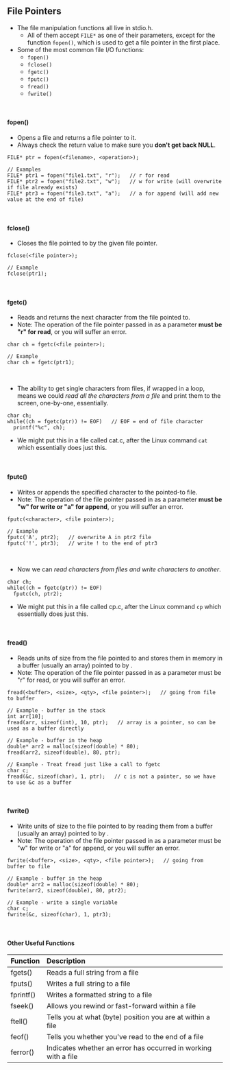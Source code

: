 ## File Pointers

* The file manipulation functions all live in stdio.h.
  * All of them accept `FILE*` as one of their parameters, except for the function `fopen()`, which is used to get a file pointer in the first place.
* Some of the most common file I/O functions: 
  * `fopen()`
  * `fclose()`
  * `fgetc()`
  * `fputc()`
  * `fread()`
  * `fwrite()`

<br />

#### fopen()

* Opens a file and returns a file pointer to it.
* Always check the return value to make sure you **don't get back NULL**.

```
FILE* ptr = fopen(<filename>, <operation>);

// Examples
FILE* ptr1 = fopen("file1.txt", "r");   // r for read
FILE* ptr2 = fopen("file2.txt", "w");   // w for write (will overwrite if file already exists)
FILE* ptr3 = fopen("file3.txt", "a");   // a for append (will add new value at the end of file)
```

<br />

#### fclose()

* Closes the file pointed to by the given file pointer.

```
fclose(<file pointer>);

// Example
fclose(ptr1);
```

<br />

#### fgetc()

* Reads and returns the next character from the file pointed to.
* Note: The operation of the file pointer passed in as a parameter **must be "r" for read**, or you will suffer an error.

```
char ch = fgetc(<file pointer>);

// Example
char ch = fgetc(ptr1);
```

<br />

* The ability to get single characters from files, if wrapped in a loop, means we could *read all the characters from a file* and print them to the screen, one-by-one, essentially.

```
char ch;
while((ch = fgetc(ptr)) != EOF)   // EOF = end of file character
  printf("%c", ch);
```

* We might put this in a file called cat.c, after the Linux command `cat` which essentially does just this.

<br />

#### fputc()

* Writes or appends the specified character to the pointed-to file.
* Note: The operation of the file pointer passed in as a parameter **must be "w" for write or "a" for append**, or you will suffer an error.

```
fputc(<character>, <file pointer>);

// Example
fputc('A', ptr2);   // overwrite A in ptr2 file
fputc('!', ptr3);   // write ! to the end of ptr3
```

<br />

* Now we can *read characters from files and write characters to another*.

```
char ch;
while((ch = fgetc(ptr)) != EOF)
  fputc(ch, ptr2);
```

* We might put this in a file called cp.c, after the Linux command `cp` which essentially does just this.

<br />

#### fread()

* Reads <qty> units of size <size> from the file pointed to and stores them in memory in a buffer (usually an array) pointed to by <buffer>.
* Note: The operation of the file pointer passed in as a parameter must be "r" for read, or you will suffer an error.

```
fread(<buffer>, <size>, <qty>, <file pointer>);   // going from file to buffer

// Example - buffer in the stack
int arr[10];
fread(arr, sizeof(int), 10, ptr);   // array is a pointer, so can be used as a buffer directly

// Example - buffer in the heap
double* arr2 = malloc(sizeof(double) * 80);
fread(arr2, sizeof(double), 80, ptr);

// Example - Treat fread just like a call to fgetc
char c;
fread(&c, sizeof(char), 1, ptr);   // c is not a pointer, so we have to use &c as a buffer
```

<br />

#### fwrite()

* Write <qty> units of size <size> to the file pointed to by reading them from a buffer (usually an array) pointed to by <buffer>.
* Note: The operation of the file pointer passed in as a parameter must be "w" for write or "a" for append, or you will suffer an error.

```
fwrite(<buffer>, <size>, <qty>, <file pointer>);   // going from buffer to file

// Example - buffer in the heap
double* arr2 = malloc(sizeof(double) * 80);
fwrite(arr2, sizeof(double), 80, ptr2);

// Example - write a single variable
char c;
fwrite(&c, sizeof(char), 1, ptr3);
```

<br />

#### Other Useful Functions

Function | Description
:---|:---
fgets()|Reads a full string from a file
fputs()|Writes a full string to a file
fprintf()|Writes a formatted string to a file
fseek()|Allows you rewind or fast-forward within a file
ftell()|Tells you at what (byte) position you are at within a file
feof()|Tells you whether you've read to the end of a file
ferror()|Indicates whether an error has occurred in working with a file


